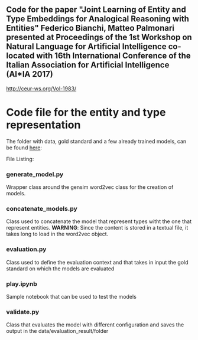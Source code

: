 ## Code for the paper "Joint Learning of Entity and Type Embeddings for Analogical Reasoning with Entities" Federico Bianchi, Matteo Palmonari presented at Proceedings of the 1st Workshop on Natural Language for Artificial Intelligence co-located with 16th International Conference of the Italian Association for Artificial Intelligence (AI*IA 2017)

http://ceur-ws.org/Vol-1983/

# Code file for the entity and type representation

The folder with data, gold standard and a few already trained models, can be found [here](http://inside.disco.unimib.it/download/federico/entity2vec.tar.gz):


File Listing:

### generate_model.py
Wrapper class around the gensim word2vec class for the creation of models.

### concatenate_models.py

Class used to concatenate the model that represent types witht the one that represent entities. **WARNING**: Since the content is stored in a textual file, it takes long to load in the word2vec object.

### evaluation.py

Class used to define the evaluation context and that takes in input the gold standard on which the models are evaluated

### play.ipynb

Sample notebook that can be used to test the models

### validate.py

Class that evaluates the model with different configuration and saves the output in the data/evaluation_result/folder
